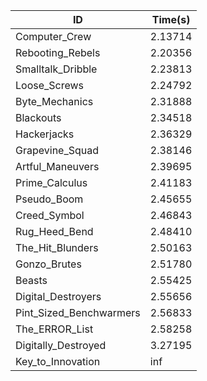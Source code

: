 |ID|Time(s)|
|-|-|
|Computer_Crew|2.13714|
|Rebooting_Rebels|2.20356|
|Smalltalk_Dribble|2.23813|
|Loose_Screws|2.24792|
|Byte_Mechanics|2.31888|
|Blackouts|2.34518|
|Hackerjacks|2.36329|
|Grapevine_Squad|2.38146|
|Artful_Maneuvers|2.39695|
|Prime_Calculus|2.41183|
|Pseudo_Boom|2.45655|
|Creed_Symbol|2.46843|
|Rug_Heed_Bend|2.48410|
|The_Hit_Blunders|2.50163|
|Gonzo_Brutes|2.51780|
|Beasts|2.55425|
|Digital_Destroyers|2.55656|
|Pint_Sized_Benchwarmers|2.56833|
|The_ERROR_List|2.58258|
|Digitally_Destroyed|3.27195|
|Key_to_Innovation|inf|
